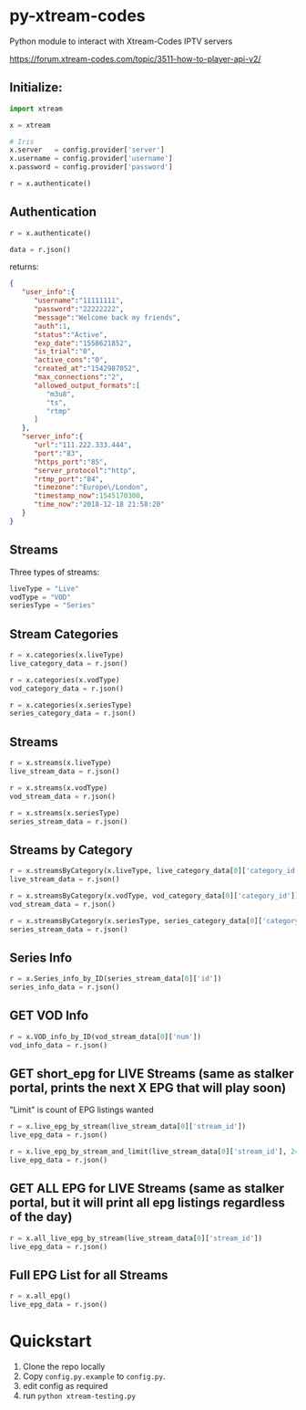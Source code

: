 # py-xtream-codes
Python module to interact with Xtream-Codes IPTV servers

https://forum.xtream-codes.com/topic/3511-how-to-player-api-v2/

## Initialize:

```python
import xtream

x = xtream

# Iris
x.server   = config.provider['server']
x.username = config.provider['username']
x.password = config.provider['password']

r = x.authenticate()
```

## Authentication

```python
r = x.authenticate()

data = r.json() 
```
returns:
```json
{  
   "user_info":{  
      "username":"11111111",
      "password":"22222222",
      "message":"Welcome back my friends",
      "auth":1,
      "status":"Active",
      "exp_date":"1558621852",
      "is_trial":"0",
      "active_cons":"0",
      "created_at":"1542987052",
      "max_connections":"2",
      "allowed_output_formats":[  
         "m3u8",
         "ts",
         "rtmp"
      ]
   },
   "server_info":{  
      "url":"111.222.333.444",
      "port":"83",
      "https_port":"85",
      "server_protocol":"http",
      "rtmp_port":"84",
      "timezone":"Europe\/London",
      "timestamp_now":1545170300,
      "time_now":"2018-12-18 21:58:20"
   }
}
```
## Streams

Three types of streams:
```python
liveType = "Live"
vodType = "VOD"
seriesType = "Series"
```

## Stream Categories

```python
r = x.categories(x.liveType)
live_category_data = r.json()

r = x.categories(x.vodType)
vod_category_data = r.json() 

r = x.categories(x.seriesType)
series_category_data = r.json() 
```

## Streams
```python
r = x.streams(x.liveType)
live_stream_data = r.json()

r = x.streams(x.vodType)
vod_stream_data = r.json()

r = x.streams(x.seriesType)
series_stream_data = r.json()
```

## Streams by Category
```python
r = x.streamsByCategory(x.liveType, live_category_data[0]['category_id'])
live_stream_data = r.json()

r = x.streamsByCategory(x.vodType, vod_category_data[0]['category_id'])
vod_stream_data = r.json()

r = x.streamsByCategory(x.seriesType, series_category_data[0]['category_id'])
series_stream_data = r.json()
```

## Series Info
```python
r = x.Series_info_by_ID(series_stream_data[0]['id'])
series_info_data = r.json()
```

## GET VOD Info
```python
r = x.VOD_info_by_ID(vod_stream_data[0]['num'])
vod_info_data = r.json()
```

## GET short_epg for LIVE Streams (same as stalker portal, prints the next X EPG that will play soon)
"Limit" is count of EPG listings wanted
```python
r = x.live_epg_by_stream(live_stream_data[0]['stream_id'])
live_epg_data = r.json()

r = x.live_epg_by_stream_and_limit(live_stream_data[0]['stream_id'], 24)
live_epg_data = r.json()
```

##  GET ALL EPG for LIVE Streams (same as stalker portal, but it will print all epg listings regardless of the day)
```python
r = x.all_live_epg_by_stream(live_stream_data[0]['stream_id'])
live_epg_data = r.json()
```

## Full EPG List for all Streams
```python
r = x.all_epg()
live_epg_data = r.json()
```

# Quickstart

1. Clone the repo locally
1. Copy `config.py.example` to `config.py`.
1. edit config as required
1. run `python xtream-testing.py`
